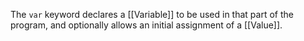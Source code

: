 The `var` keyword declares a [[Variable]] to be used in that part of the program, and optionally allows an initial assignment of a [[Value]].
